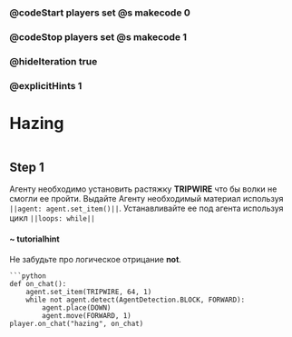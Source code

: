 ### @codeStart players set @s makecode 0
### @codeStop players set @s makecode 1

### @hideIteration true 
### @explicitHints 1


# Hazing 

```python
```

## Step 1
Агенту необходимо установить растяжку **TRIPWIRE** что бы волки не смогли ее пройти. Выдайте Агенту необходимый материал используя ``||agent: agent.set_item()||``. Устанавливайте ее под агента используя цикл ``||loops: while||``

#### ~ tutorialhint
Не забудьте про логическое отрицание **not**.

```ghost
```python
def on_chat():
    agent.set_item(TRIPWIRE, 64, 1)
    while not agent.detect(AgentDetection.BLOCK, FORWARD):
        agent.place(DOWN)
        agent.move(FORWARD, 1)
player.on_chat("hazing", on_chat)
```
